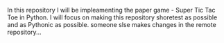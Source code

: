 In this repository I will be impleamenting the paper game - Super Tic Tac Toe in Python.
I will focus on making this repository shoretest as possible and as Pythonic as possible.
someone slse makes changes in the remote repository...

